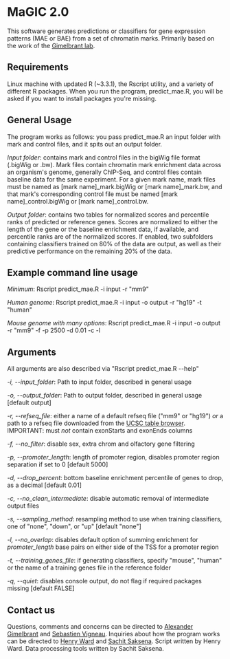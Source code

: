 # MaGIC 2.0

This software generates predictions or classifiers for gene expression patterns (MAE or BAE) from
a set of chromatin marks. Primarily based on the work of the [Gimelbrant lab](http://research4.dfci.harvard.edu/gimelbrantlab/Main.html). 

## Requirements

Linux machine with updated R (~3.3.1), the Rscript utility, and a variety of different R packages.
When you run the program, predict_mae.R, you will be asked if you want to install packages you're 
missing.

## General Usage

The program works as follows: you pass predict_mae.R an input folder with mark and control files,
and it spits out an output folder. 

*Input folder*: contains mark and control files in the bigWig file format (.bigWig or .bw). Mark
files contain chromatin mark enrichment data across an organism's genome, generally ChIP-Seq,
and control files contain baseline data for the same experiment. For a given mark name, mark 
files must be named as [mark name]\_mark.bigWig or [mark name]\_mark.bw, and that mark's 
corresponding control file must be named [mark name]\_control.bigWig or [mark name]\_control.bw.

*Output folder*: contains two tables for normalized scores and percentile ranks of predicted or 
reference genes. Scores are normalized to either the length of the gene or the baseline enrichment
data, if available, and percentile ranks are of the normalized scores. If enabled, two subfolders
containing classifiers trained on 80% of the data are output, as well as their predictive performance
on the remaining 20% of the data.

## Example command line usage

*Minimum*:
    Rscript predict_mae.R -i input -r "mm9"
    
*Human genome*:
    Rscript predict_mae.R -i input -o output -r "hg19" -t "human"
    
*Mouse genome with many options*:
    Rscript predict_mae.R -i input -o output -r "mm9" -f -p 2500 -d 0.01 -c -l
    
## Arguments

All arguments are also described via "Rscript predict_mae.R --help"

*-i, --input_folder*:
    Path to input folder, described in general usage
    
*-o, --output_folder*:
    Path to output folder, described in general usage [default output]
    
*-r, --refseq_file*: 
    either a name of a default refseq file ("mm9" or "hg19") *or* a path to a refseq file downloaded 
    from the [UCSC table browser](https://genome.ucsc.edu/cgi-bin/hgTables). IMPORTANT: must *not* contain exonStarts and exonEnds columns
    
*-f, --no_filter*: 
    disable sex, extra chrom and olfactory gene filtering
    
*-p, --promoter_length*: 
    length of promoter region, disables promoter region separation if set to 0 [default 5000]
    
*-d, --drop_percent*: 
    bottom baseline enrichment percentile of genes to drop, as a decimal [default 0.01]
    
*-c, --no_clean_intermediate*: 
    disable automatic removal of intermediate output files
    
*-s, --sampling_method*: 
    resampling method to use when training classifiers, one of "none", "down", or "up"
[default "none"]

*-l, --no_overlap*: 
    disables default option of summing enrichment for *promoter_length* base pairs on either side of the TSS for a promoter region
    
*-t, --training_genes_file*: 
    if generating classifiers, specify "mouse", "human" or the name of a training genes file in the reference folder

*-q, --quiet*: 
    disables console output, do not flag if required packages missing [default FALSE]


## Contact us

Questions, comments and concerns can be directed to [Alexander Gimelbrant](alexander_gimelbrant%40dfci.harvard.edu)
and [Sebastien Vigneau](sebastien.vigneau@gmail.com). Inquiries about how the program works can
be directed to [Henry Ward](henry.neil.ward@gmail.com) and [Sachit Saksena](sachitdsaksena@utexas.edu).
Script written by Henry Ward. Data processing tools written by Sachit Saksena.
